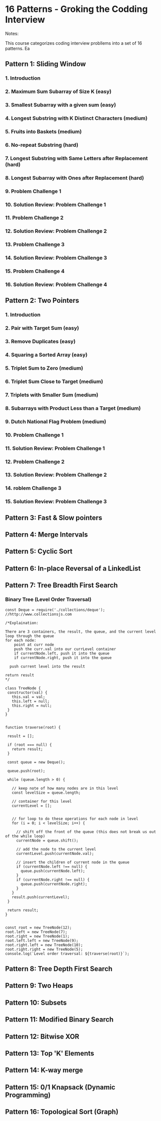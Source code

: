 # 16 Patterns - Groking the Codding Interview
Notes:

This course categorizes coding interview probllems into a set of 16 patterns. Ea
## Pattern 1: Sliding Window

### 1. Introduction
### 2. Maximum Sum Subarray of Size K (easy)
### 3. Smallest Subarray with a given sum (easy)
### 4. Longest Substring with K Distinct Characters (medium)
### 5. Fruits into Baskets (medium)
### 6. No-repeat Substring (hard)
### 7. Longest Substring with Same Letters after Replacement (hard)
### 8. Longest Subarray with Ones after Replacement (hard)
### 9. Problem Challenge 1
### 10. Solution Review: Problem Challenge 1
### 11. Problem Challenge 2
### 12. Solution Review: Problem Challenge 2
### 13. Problem Challenge 3
### 14. Solution Review: Problem Challenge 3
### 15. Problem Challenge 4
### 16. Solution Review: Problem Challenge 4

## Pattern 2: Two Pointers

### 1. Introduction
### 2. Pair with Target Sum (easy)
### 3. Remove Duplicates (easy)
### 4. Squaring a Sorted Array (easy)
### 5. Triplet Sum to Zero (medium)
### 6. Triplet Sum Close to Target (medium)
### 7. Triplets with Smaller Sum (medium)
### 8. Subarrays with Product Less than a Target (medium)
### 9. Dutch National Flag Problem (medium)
### 10. Problem Challenge 1
### 11. Solution Review: Problem Challenge 1
### 12. Problem Challenge 2
### 13. Solution Review: Problem Challenge 2
### 14. roblem Challenge 3
### 15. Solution Review: Problem Challenge 3

## Pattern 3: Fast & Slow pointers

## Pattern 4: Merge Intervals

## Pattern 5: Cyclic Sort

## Pattern 6: In-place Reversal of a LinkedList

## Pattern 7: Tree Breadth First Search
 ### Binary Tree (Level Order Traversal)

 ```
 const Deque = require('./collections/deque'); //http://www.collectionsjs.com

/*Explaination:

There are 3 containers, the result, the queue, and the current level
loop through the queue
for each node:
     point at curr node
     push the curr.val into our currLevel container
     if currentNode.left, push it into the queue
     if currentNode.right, push it into the queue

   push current level into the result

return result
 */

class TreeNode {
  constructor(val) {
    this.val = val;
    this.left = null;
    this.right = null;
  }
}


function traverse(root) {

  result = [];

  if (root === null) {
    return result;
  }

  const queue = new Deque();

  queue.push(root);

  while (queue.length > 0) {

    // keep note of how many nodes are in this level
    const levelSize = queue.length;

    // container for this level
    currentLevel = [];


    // for loop to do these operations for each node in level
    for (i = 0; i < levelSize; i++) {

      // shift off the front of the queue (this does not break us out of the while loop)
      currentNode = queue.shift();

      // add the node to the current level
      currentLevel.push(currentNode.val);

      // insert the children of current node in the queue
      if (currentNode.left !== null) {
        queue.push(currentNode.left);
      }
      if (currentNode.right !== null) {
        queue.push(currentNode.right);
      }
    }
    result.push(currentLevel);
  }

  return result;
}


const root = new TreeNode(12);
root.left = new TreeNode(7);
root.right = new TreeNode(1);
root.left.left = new TreeNode(9);
root.right.left = new TreeNode(10);
root.right.right = new TreeNode(5);
console.log(`Level order traversal: ${traverse(root)}`);

 ```

## Pattern 8: Tree Depth First Search

## Pattern 9: Two Heaps

## Pattern 10: Subsets

## Pattern 11: Modified Binary Search

## Pattern 12: Bitwise XOR

## Pattern 13: Top 'K' Elements

## Pattern 14: K-way merge

## Pattern 15: 0/1 Knapsack (Dynamic Programming)

## Pattern 16: Topological Sort (Graph)

